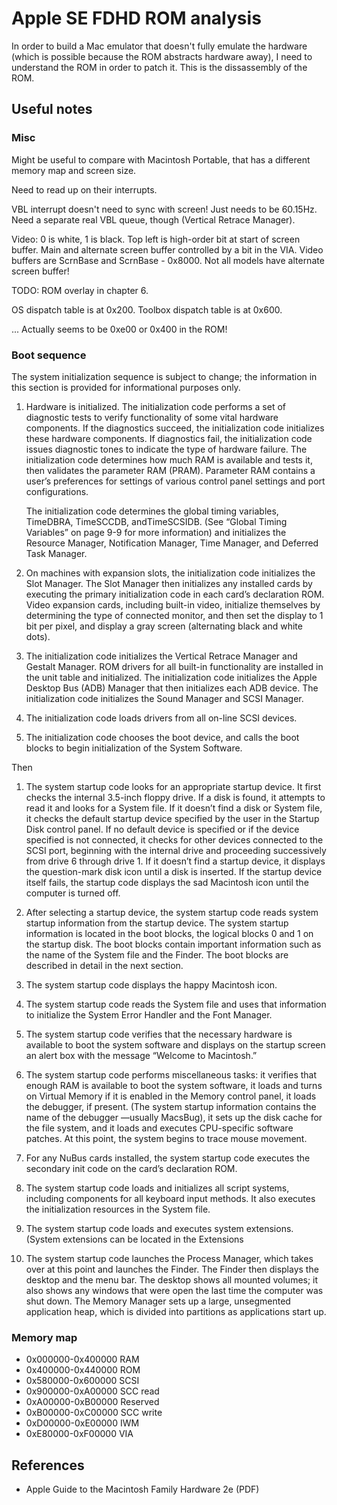# Apple SE FDHD ROM analysis

In order to build a Mac emulator that doesn't fully emulate the
hardware (which is possible because the ROM abstracts hardware away),
I need to understand the ROM in order to patch it. This is the
dissassembly of the ROM.

## Useful notes

### Misc

Might be useful to compare with Macintosh Portable, that has a
different memory map and screen size.

Need to read up on their interrupts.

VBL interrupt doesn't need to sync with screen! Just needs to be
60.15Hz. Need a separate real VBL queue, though (Vertical Retrace
Manager).

Video: 0 is white, 1 is black. Top left is high-order bit at start of
screen buffer. Main and alternate screen buffer controlled by a bit in
the VIA. Video buffers are ScrnBase and ScrnBase - 0x8000. Not all
models have alternate screen buffer!

TODO: ROM overlay in chapter 6.

OS dispatch table is at 0x200.
Toolbox dispatch table is at 0x600.

... Actually seems to be 0xe00 or 0x400 in the ROM!

### Boot sequence

The system initialization sequence is subject to change; the
information in this section is provided for informational purposes
only.

1. Hardware is initialized. The initialization code performs a set of
   diagnostic tests to verify functionality of some vital hardware
   components. If the diagnostics succeed, the initialization code
   initializes these hardware components. If diagnostics fail, the
   initialization code issues diagnostic tones to indicate the type of
   hardware failure. The initialization code determines how much RAM
   is available and tests it, then validates the parameter RAM
   (PRAM). Parameter RAM contains a user’s preferences for settings of
   various control panel settings and port configurations.

   The initialization code determines the global timing variables,
   TimeDBRA, TimeSCCDB, andTimeSCSIDB. (See “Global Timing Variables”
   on page 9-9 for more information) and initializes the Resource
   Manager, Notification Manager, Time Manager, and Deferred Task
   Manager.

2. On machines with expansion slots, the initialization code
   initializes the Slot Manager. The Slot Manager then initializes any
   installed cards by executing the primary initialization code in
   each card’s declaration ROM. Video expansion cards, including
   built-in video, initialize themselves by determining the type of
   connected monitor, and then set the display to 1 bit per pixel, and
   display a gray screen (alternating black and white dots).

3. The initialization code initializes the Vertical Retrace Manager
   and Gestalt Manager. ROM drivers for all built-in functionality are
   installed in the unit table and initialized. The initialization
   code initializes the Apple Desktop Bus (ADB) Manager that then
   initializes each ADB device. The initialization code initializes
   the Sound Manager and SCSI Manager.

4. The initialization code loads drivers from all on-line SCSI
   devices.

5. The initialization code chooses the boot device, and calls the boot
   blocks to begin initialization of the System Software.

Then

1. The system startup code looks for an appropriate startup device. It
   first checks the internal 3.5-inch floppy drive. If a disk is
   found, it attempts to read it and looks for a System file. If it
   doesn’t find a disk or System file, it checks the default startup
   device specified by the user in the Startup Disk control panel. If
   no default device is specified or if the device specified is not
   connected, it checks for other devices connected to the SCSI port,
   beginning with the internal drive and proceeding successively from
   drive 6 through drive 1. If it doesn’t find a startup device, it
   displays the question-mark disk icon until a disk is inserted. If
   the startup device itself fails, the startup code displays the sad
   Macintosh icon until the computer is turned off.

2. After selecting a startup device, the system startup code reads
   system startup information from the startup device. The system
   startup information is located in the boot blocks, the logical
   blocks 0 and 1 on the startup disk. The boot blocks contain
   important information such as the name of the System file and the
   Finder. The boot blocks are described in detail in the next
   section.

3. The system startup code displays the happy Macintosh icon.

4. The system startup code reads the System file and uses that
   information to initialize the System Error Handler and the Font
   Manager.

5. The system startup code verifies that the necessary hardware is
   available to boot the system software and displays on the startup
   screen an alert box with the message “Welcome to Macintosh.”

6. The system startup code performs miscellaneous tasks: it verifies
   that enough RAM is available to boot the system software, it loads
   and turns on Virtual Memory if it is enabled in the Memory control
   panel, it loads the debugger, if present. (The system startup
   information contains the name of the debugger —usually MacsBug), it
   sets up the disk cache for the file system, and it loads and
   executes CPU-specific software patches. At this point, the system
   begins to trace mouse movement.

7. For any NuBus cards installed, the system startup code executes the
   secondary init code on the card’s declaration ROM.

8. The system startup code loads and initializes all script systems,
   including components for all keyboard input methods. It also
   executes the initialization resources in the System file.

9. The system startup code loads and executes system
   extensions. (System extensions can be located in the Extensions

10. The system startup code launches the Process Manager, which takes
    over at this point and launches the Finder. The Finder then
    displays the desktop and the menu bar. The desktop shows all
    mounted volumes; it also shows any windows that were open the last
    time the computer was shut down. The Memory Manager sets up a
    large, unsegmented application heap, which is divided into
    partitions as applications start up.

### Memory map

 * 0x000000-0x400000 RAM
 * 0x400000-0x440000 ROM
 * 0x580000-0x600000 SCSI
 * 0x900000-0xA00000 SCC read
 * 0xA00000-0xB00000 Reserved
 * 0xB00000-0xC00000 SCC write
 * 0xD00000-0xE00000 IWM
 * 0xE80000-0xF00000 VIA

## References

 * Apple Guide to the Macintosh Family Hardware 2e (PDF)
